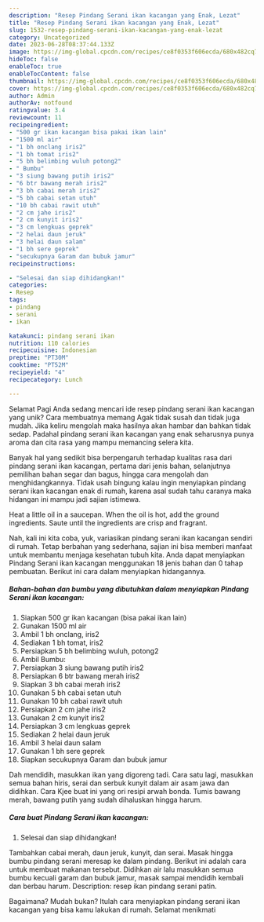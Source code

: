 ```yaml
---
description: "Resep Pindang Serani ikan kacangan yang Enak, Lezat"
title: "Resep Pindang Serani ikan kacangan yang Enak, Lezat"
slug: 1532-resep-pindang-serani-ikan-kacangan-yang-enak-lezat
category: Uncategorized
date: 2023-06-28T08:37:44.133Z
image: https://img-global.cpcdn.com/recipes/ce8f0353f606ecda/680x482cq70/pindang-serani-ikan-kacangan-foto-resep-utama.jpg
hideToc: false
enableToc: true
enableTocContent: false
thumbnail: https://img-global.cpcdn.com/recipes/ce8f0353f606ecda/680x482cq70/pindang-serani-ikan-kacangan-foto-resep-utama.jpg
cover: https://img-global.cpcdn.com/recipes/ce8f0353f606ecda/680x482cq70/pindang-serani-ikan-kacangan-foto-resep-utama.jpg
author: Admin
authorAv: notfound
ratingvalue: 3.4
reviewcount: 11
recipeingredient:
- "500 gr ikan kacangan bisa pakai ikan lain"
- "1500 ml air"
- "1 bh onclang iris2"
- "1 bh tomat iris2"
- "5 bh belimbing wuluh potong2"
- " Bumbu"
- "3 siung bawang putih iris2"
- "6 btr bawang merah iris2"
- "3 bh cabai merah iris2"
- "5 bh cabai setan utuh"
- "10 bh cabai rawit utuh"
- "2 cm jahe iris2"
- "2 cm kunyit iris2"
- "3 cm lengkuas geprek"
- "2 helai daun jeruk"
- "3 helai daun salam"
- "1 bh sere geprek"
- "secukupnya Garam dan bubuk jamur"
recipeinstructions:

- "Selesai dan siap dihidangkan!"
categories:
- Resep
tags:
- pindang
- serani
- ikan

katakunci: pindang serani ikan 
nutrition: 110 calories
recipecuisine: Indonesian
preptime: "PT30M"
cooktime: "PT52M"
recipeyield: "4"
recipecategory: Lunch

---
```



Selamat Pagi Anda sedang mencari ide resep pindang serani ikan kacangan yang unik? Cara membuatnya memang Agak tidak susah dan tidak juga mudah. Jika keliru mengolah maka hasilnya akan hambar dan bahkan tidak sedap. Padahal pindang serani ikan kacangan yang enak seharusnya punya aroma dan cita rasa yang mampu memancing selera kita.


Banyak hal yang sedikit bisa berpengaruh terhadap kualitas rasa dari pindang serani ikan kacangan, pertama dari jenis bahan, selanjutnya pemilihan bahan segar dan bagus, hingga cara mengolah dan menghidangkannya. Tidak usah bingung kalau ingin menyiapkan pindang serani ikan kacangan enak di rumah, karena asal sudah tahu caranya maka hidangan ini mampu jadi sajian istimewa.

Heat a little oil in a saucepan. When the oil is hot, add the ground ingredients. Saute until the ingredients are crisp and fragrant.


Nah, kali ini kita coba, yuk, variasikan pindang serani ikan kacangan sendiri di rumah. Tetap berbahan yang sederhana, sajian ini bisa memberi manfaat untuk membantu menjaga kesehatan tubuh kita. Anda dapat menyiapkan Pindang Serani ikan kacangan menggunakan 18 jenis bahan dan 0 tahap pembuatan. Berikut ini cara dalam menyiapkan hidangannya.

<!--inarticleads1-->

##### Bahan-bahan dan bumbu yang dibutuhkan dalam menyiapkan Pindang Serani ikan kacangan:

1. Siapkan 500 gr ikan kacangan (bisa pakai ikan lain)
1. Gunakan 1500 ml air
1. Ambil 1 bh onclang, iris2
1. Sediakan 1 bh tomat, iris2
1. Persiapkan 5 bh belimbing wuluh, potong2
1. Ambil  Bumbu:
1. Persiapkan 3 siung bawang putih iris2
1. Persiapkan 6 btr bawang merah iris2
1. Siapkan 3 bh cabai merah iris2
1. Gunakan 5 bh cabai setan utuh
1. Gunakan 10 bh cabai rawit utuh
1. Persiapkan 2 cm jahe iris2
1. Gunakan 2 cm kunyit iris2
1. Persiapkan 3 cm lengkuas geprek
1. Sediakan 2 helai daun jeruk
1. Ambil 3 helai daun salam
1. Gunakan 1 bh sere geprek
1. Siapkan secukupnya Garam dan bubuk jamur


Dah mendidih, masukkan ikan yang digoreng tadi. Cara satu lagi, masukkan semua bahan hiris, serai dan serbuk kunyit dalam air asam jawa dan didihkan. Cara Kjee buat ini yang ori resipi arwah bonda. Tumis bawang merah, bawang putih yang sudah dihaluskan hingga harum. 

<!--inarticleads2-->

##### Cara buat Pindang Serani ikan kacangan:


1. Selesai dan siap dihidangkan!

Tambahkan cabai merah, daun jeruk, kunyit, dan serai. Masak hingga bumbu pindang serani meresap ke dalam pindang. Berikut ini adalah cara untuk membuat makanan tersebut. Didihkan air lalu masukkan semua bumbu kecuali garam dan bubuk jamur, masak sampai mendidih kembali dan berbau harum. Description: resep ikan pindang serani patin. 

Bagaimana? Mudah bukan? Itulah cara menyiapkan pindang serani ikan kacangan yang bisa kamu lakukan di rumah. Selamat menikmati
